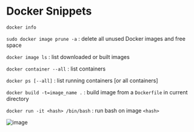 # Docker Snippets

`docker info`

`sudo docker image prune -a` : delete all unused Docker images and free space

`docker image ls` : list downloaded or built images

`docker container --all` : list containers

`docker ps [--all]` : list running containers [or all containers]

`docker build -t=image_name .` : build image from a `Dockerfile` in current directory

`docker run -it <hash> /bin/bash` : run bash on image `<hash>`

![image](https://user-images.githubusercontent.com/35730716/116262751-18917780-a779-11eb-9099-40fad73dc366.png)
